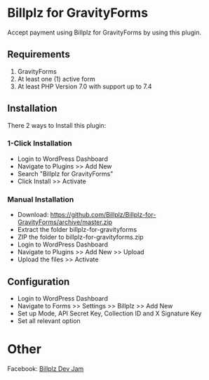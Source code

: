 # Billplz for GravityForms

Accept payment using Billplz for GravityForms by using this plugin.

## Requirements

1. GravityForms
2. At least one (1) active form
3. At least PHP Version 7.0 with support up to 7.4

## Installation

There 2 ways to Install this plugin:

### 1-Click Installation

* Login to WordPress Dashboard
* Navigate to Plugins >> Add New
* Search "Billplz for GravityForms"
* Click Install >> Activate

### Manual Installation

* Download: https://github.com/Billplz/Billplz-for-GravityForms/archive/master.zip
* Extract the folder billplz-for-gravityforms
* ZIP the folder to billplz-for-gravityforms.zip
* Login to WordPress Dashboard
* Navigate to Plugins >> Add New >> Upload
* Upload the files >> Activate

## Configuration

* Login to WordPress Dashboard
* Navigate to Forms >> Settings >> Billplz >> Add New
* Set up Mode, API Secret Key, Collection ID and X Signature Key
* Set all relevant option

# Other

Facebook: [Billplz Dev Jam](https://www.facebook.com/groups/billplzdevjam/)